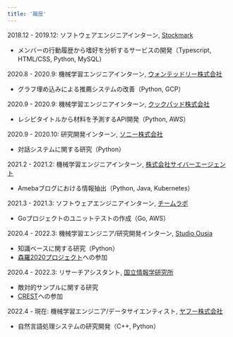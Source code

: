```yaml
---
title: '職歴'
---
```


2018.12 - 2019.12: ソフトウェアエンジニアインターン, [Stockmark](https://stockmark.co.jp/)
- メンバーの行動履歴から嗜好を分析するサービスの開発（Typescript, HTML/CSS, Python, MySQL）

2020.8 - 2020.9: 機械学習エンジニアインターン, [ウォンテッドリー株式会社](https://wantedlyinc.com/ja)
- グラフ埋め込みによる推薦システムの改善（Python, GCP）

2020.9 - 2020.9: 機械学習エンジニアインターン, [クックパッド株式会社](https://info.cookpad.com/)
- レシピタイトルから材料を予測するAPI開発（Python, AWS）

2020.9 - 2020.10: 研究開発インターン, [ソニー株式会社](https://www.sony.co.jp/)
- 対話システムに関する研究（Python）

2021.2 - 2021.2: 機械学習エンジニアインターン, [株式会社サイバーエージェント](https://www.cyberagent.co.jp/)
- Amebaブログにおける情報抽出（Python, Java, Kubernetes）

2021.3 - 2021.3: ソフトウェアエンジニアインターン, [チームラボ ](https://www.team-lab.com/)
- Goプロジェクトのユニットテストの作成（Go, AWS）

2020.4 - 2022.3: 機械学習エンジニア/研究開発インターン, [Studio Ousia](https://www.ousia.jp/)
- 知識ベースに関する研究（Python）
- [森羅2020プロジェクト](http://shinra-project.info/shinra2020ml/)への参加

2020.4 - 2022.3: リサーチアシスタント, [国立情報学研究所](https://www.nii.ac.jp/)
- 敵対的サンプルに関する研究
- [CREST](https://www.jst.go.jp/kisoken/crest/about/index.html)への参加

2022.4 - 現在: 機械学習エンジニア/データサイエンティスト, [ヤフー株式会社](https://about.yahoo.co.jp/)
- 自然言語処理システムの研究開発（C++, Python）
